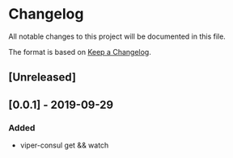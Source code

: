 # Changelog
All notable changes to this project will be documented in this file.

The format is based on [Keep a Changelog](https://keepachangelog.com/en/1.0.0/).  

## [Unreleased]

## [0.0.1] - 2019-09-29
### Added
- viper-consul get && watch
